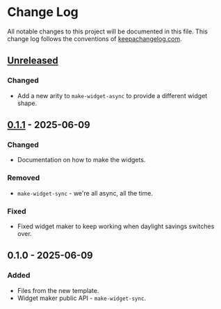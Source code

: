 # Change Log
All notable changes to this project will be documented in this file. This change log follows the conventions of [keepachangelog.com](http://keepachangelog.com/).

## [Unreleased]
### Changed
- Add a new arity to `make-widget-async` to provide a different widget shape.

## [0.1.1] - 2025-06-09
### Changed
- Documentation on how to make the widgets.

### Removed
- `make-widget-sync` - we're all async, all the time.

### Fixed
- Fixed widget maker to keep working when daylight savings switches over.

## 0.1.0 - 2025-06-09
### Added
- Files from the new template.
- Widget maker public API - `make-widget-sync`.

[Unreleased]: https://sourcehost.site/your-name/dz18/compare/0.1.1...HEAD
[0.1.1]: https://sourcehost.site/your-name/dz18/compare/0.1.0...0.1.1
